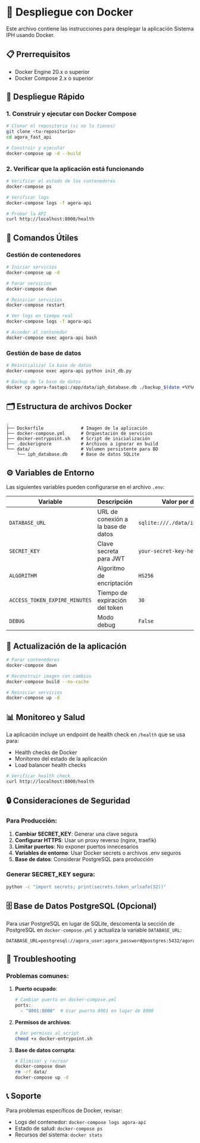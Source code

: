 # 🐳 Despliegue con Docker

Este archivo contiene las instrucciones para desplegar la aplicación Sistema IPH usando Docker.

## 📋 Prerrequisitos

- Docker Engine 20.x o superior
- Docker Compose 2.x o superior

## 🚀 Despliegue Rápido

### 1. Construir y ejecutar con Docker Compose

```bash
# Clonar el repositorio (si no lo tienes)
git clone <tu-repositorio>
cd agora_fast_api

# Construir y ejecutar
docker-compose up -d --build
```

### 2. Verificar que la aplicación está funcionando

```bash
# Verificar el estado de los contenedores
docker-compose ps

# Verificar logs
docker-compose logs -f agora-api

# Probar la API
curl http://localhost:8000/health
```

## 🔧 Comandos Útiles

### Gestión de contenedores

```bash
# Iniciar servicios
docker-compose up -d

# Parar servicios
docker-compose down

# Reiniciar servicios
docker-compose restart

# Ver logs en tiempo real
docker-compose logs -f agora-api

# Acceder al contenedor
docker-compose exec agora-api bash
```

### Gestión de base de datos

```bash
# Reinicializar la base de datos
docker-compose exec agora-api python init_db.py

# Backup de la base de datos
docker cp agora-fastapi:/app/data/iph_database.db ./backup_$(date +%Y%m%d_%H%M%S).db
```

## 🗂️ Estructura de archivos Docker

```
.
├── Dockerfile              # Imagen de la aplicación
├── docker-compose.yml      # Orquestación de servicios
├── docker-entrypoint.sh    # Script de inicialización
├── .dockerignore           # Archivos a ignorar en build
└── data/                   # Volumen persistente para BD
    └── iph_database.db     # Base de datos SQLite
```

## ⚙️ Variables de Entorno

Las siguientes variables pueden configurarse en el archivo `.env`:

| Variable | Descripción | Valor por defecto |
|----------|-------------|-------------------|
| `DATABASE_URL` | URL de conexión a la base de datos | `sqlite:///./data/iph_database.db` |
| `SECRET_KEY` | Clave secreta para JWT | `your-secret-key-here` |
| `ALGORITHM` | Algoritmo de encriptación | `HS256` |
| `ACCESS_TOKEN_EXPIRE_MINUTES` | Tiempo de expiración del token | `30` |
| `DEBUG` | Modo debug | `False` |

## 🔄 Actualización de la aplicación

```bash
# Parar contenedores
docker-compose down

# Reconstruir imagen con cambios
docker-compose build --no-cache

# Reiniciar servicios
docker-compose up -d
```

## 📊 Monitoreo y Salud

La aplicación incluye un endpoint de health check en `/health` que se usa para:

- Health checks de Docker
- Monitoreo del estado de la aplicación
- Load balancer health checks

```bash
# Verificar health check
curl http://localhost:8000/health
```

## 🔒 Consideraciones de Seguridad

### Para Producción:

1. **Cambiar SECRET_KEY**: Generar una clave segura
2. **Configurar HTTPS**: Usar un proxy reverso (nginx, traefik)
3. **Limitar puertos**: No exponer puertos innecesarios
4. **Variables de entorno**: Usar Docker secrets o archivos .env seguros
5. **Base de datos**: Considerar PostgreSQL para producción

### Generar SECRET_KEY segura:

```bash
python -c "import secrets; print(secrets.token_urlsafe(32))"
```

## 🗄️ Base de Datos PostgreSQL (Opcional)

Para usar PostgreSQL en lugar de SQLite, descomenta la sección de PostgreSQL en `docker-compose.yml` y actualiza la variable `DATABASE_URL`:

```env
DATABASE_URL=postgresql://agora_user:agora_password@postgres:5432/agora_db
```

## 🐛 Troubleshooting

### Problemas comunes:

1. **Puerto ocupado**:
   ```bash
   # Cambiar puerto en docker-compose.yml
   ports:
     - "8001:8000"  # Usar puerto 8001 en lugar de 8000
   ```

2. **Permisos de archivos**:
   ```bash
   # Dar permisos al script
   chmod +x docker-entrypoint.sh
   ```

3. **Base de datos corrupta**:
   ```bash
   # Eliminar y recrear
   docker-compose down
   rm -rf data/
   docker-compose up -d
   ```

## 📞 Soporte

Para problemas específicos de Docker, revisar:
- Logs del contenedor: `docker-compose logs agora-api`
- Estado de salud: `docker-compose ps`
- Recursos del sistema: `docker stats`
